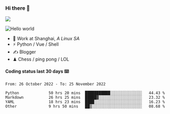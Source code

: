 ### Hi there 👋
![](https://komarev.com/ghpvc/?username=Xuhandsome)


<img src="https://github-readme-stats.vercel.app/api?username=XuHandsome&show_icons=true&theme=merko" alt="Hello world">

<br/>

- 🍻  Work at Shanghai, _A Linux SA_
- ⚡  Python / Vue / Shell
- ✍️  Blogger
- ♟  Chess / ping pong / LOL

#### Coding status last 30 days ⌨️

<!--START_SECTION:waka-->

```text
From: 26 October 2022 - To: 25 November 2022

Python             50 hrs 20 mins  ███████████░░░░░░░░░░░░░░   44.43 %
Markdown           26 hrs 25 mins  █████▓░░░░░░░░░░░░░░░░░░░   23.32 %
YAML               18 hrs 23 mins  ████░░░░░░░░░░░░░░░░░░░░░   16.23 %
Other              9 hrs 50 mins   ██▒░░░░░░░░░░░░░░░░░░░░░░   08.68 %
```

<!--END_SECTION:waka-->
